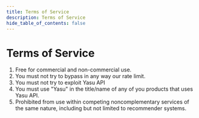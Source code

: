 ```yaml
---
title: Terms of Service
description: Terms of Service
hide_table_of_contents: false
---
```


# Terms of Service

1. Free for commercial and non-commercial use.
2. You must not try to bypass in any way our rate limit.
3. You must not try to exploit Yasu API
4. You must use "Yasu" in the title/name of any of you products that uses Yasu API.
5. Prohibited from use within competing noncomplementary services of the same nature, including but not limited to recommender systems.